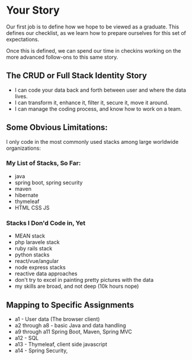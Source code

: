 # Your Story

Our first job is to define how we hope to be viewed as a graduate. This defines our checklist, as we learn how to prepare ourselves for this set of expectations.

Once this is defined, we can spend our time in checkins working on the more advanced follow-ons to this same story.

## The CRUD or Full Stack Identity Story

  - I can code your data back and forth between user and where the data lives.
  - I can transform it, enhance it, filter it, secure it, move it around.
  - I can manage the coding process, and know how to work on a team.

## Some Obvious Limitations:

I only code in the most commonly used stacks among large worldwide organizations:

### My List of Stacks, So Far:

 - java
 - spring boot, spring security
 - maven
 - hibernate
 - thymeleaf
 - HTML CSS JS

### Stacks I Don'd Code in, Yet

- MEAN stack
- php laravele stack
- ruby rails stack
- python stacks
- react/vue/angular
- node express stacks
- reactive data approaches
- don't try to excel in painting pretty pictures with the data
- my skills are broad, and not deep (10k hours nope)

## Mapping to Specific Assignments

- a1 - User data (The browser client)
- a2 through a8 - basic Java and data handling
- a9 through a11 Spring Boot, Maven, Spring MVC
- a12 - SQL
- a13 - Thymeleaf, client side javascript
- a14 - Spring Security, 
